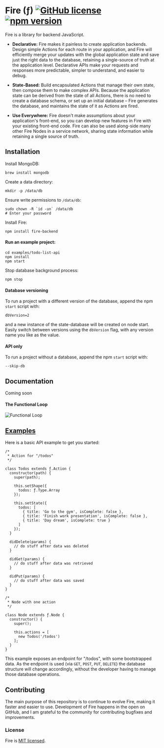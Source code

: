 # Fire (ƒ) [![GitHub license](https://img.shields.io/badge/license-MIT-blue.svg)](https://github.com/exactchange/fire/blob/master/LICENSE) [![npm version](https://img.shields.io/badge/npm-v1.1.2-brightgreen)](https://www.npmjs.com/package/fire-backend)

Fire is a library for backend JavaScript.

* **Declarative:** Fire makes it painless to create application backends. Design simple Actions for each route in your application, and Fire will efficiently merge your updates with the global application state and save just the right data to the database, retaining a single-source of truth at the application level. Declarative APIs make your requests and responses more predictable, simpler to understand, and easier to debug.

* **State-Based:** Build encapsulated Actions that manage their own state, then compose them to make complex APIs. Because the application state can be derived from the state of all Actions, there is no need to create a database schema, or set up an initial database – Fire generates the database, and maintains the state of it as Actions are fired.

* **Use Everywhere:** Fire doesn't make assumptions about your application's front-end, so you can develop new features in Fire with your existing front-end code. Fire can also be used along-side many other Fire Nodes in a service network, sharing state information while retaining a single source of truth.

## Installation

Install MongoDB:
```
brew install mongodb
```

Create a data directory:
```
mkdir -p /data/db
```

Ensure write permissions to `/data/db`:

```
sudo chown -R `id -un` /data/db
# Enter your password
```

Install Fire:
```
npm install fire-backend
```

#### Run an example project:
```
cd examples/todo-list-api
npm install
npm start
```

Stop database background process:
```
npm stop
```

#### Database versioning

To run a project with a different version of the database, append the npm `start` script with:
```
dbVersion=2
```
and a new instance of the state-database will be created on node start. Easily switch between versions using the `dbVersion` flag, with any version name you like as the value.

#### API only

To run a project without a database, append the npm `start` script with:
```
--skip-db
```

## Documentation

Coming soon

#### The Functional Loop

![Functional Loop](https://drive.google.com/uc?export=download&id=1-1g_VoyYBXoipT5A7AZWAK39JeOhvL3u)

## [Examples](https://github.com/exactchange/fire/tree/master/examples)

Here is a basic API example to get you started:

```
/*
 * Action for "/todos"
 */

class Todos extends ƒ.Action {
  constructor(path) {
    super(path);

    this.setShape({
      todos: ƒ.Type.Array
    });

    this.setState({
      todos: [
        { title: 'Go to the gym', isComplete: false },
        { title: 'Finish work presentation', isComplete: false },
        { title: 'Day dream', isComplete: true }
      ]
    });
  }

  didDelete(params) {
    // do stuff after data was deleted
  }

  didGet(params) {
    // do stuff after data was retrieved
  }

  didPut(params) {
    // do stuff after data was saved
  }
}
```

```
/*
 * Node with one action
 */

class Node extends ƒ.Node {
  constructor() {
    super();

    this.actions = [
      new Todos('/todos')
    ];
  }
}
```

This example exposes an endpoint for "/todos", with some bootstrapped data. As the endpoint is used (via `GET`, `POST`, `PUT`, `DELETE`) the database structure will change accordingly, without the developer having to manage those database operations.

## Contributing

The main purpose of this repository is to continue to evolve Fire, making it faster and easier to use. Development of Fire happens in the open on GitHub, and I am grateful to the community for contributing bugfixes and improvements.

### License

Fire is [MIT licensed](./LICENSE).
